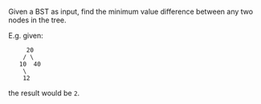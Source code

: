 Given a BST as input, find the minimum value difference between any two nodes in the tree.

E.g. given:

```
     20
    / \
   10  40
    \
    12
```

the result would be ``2``.
